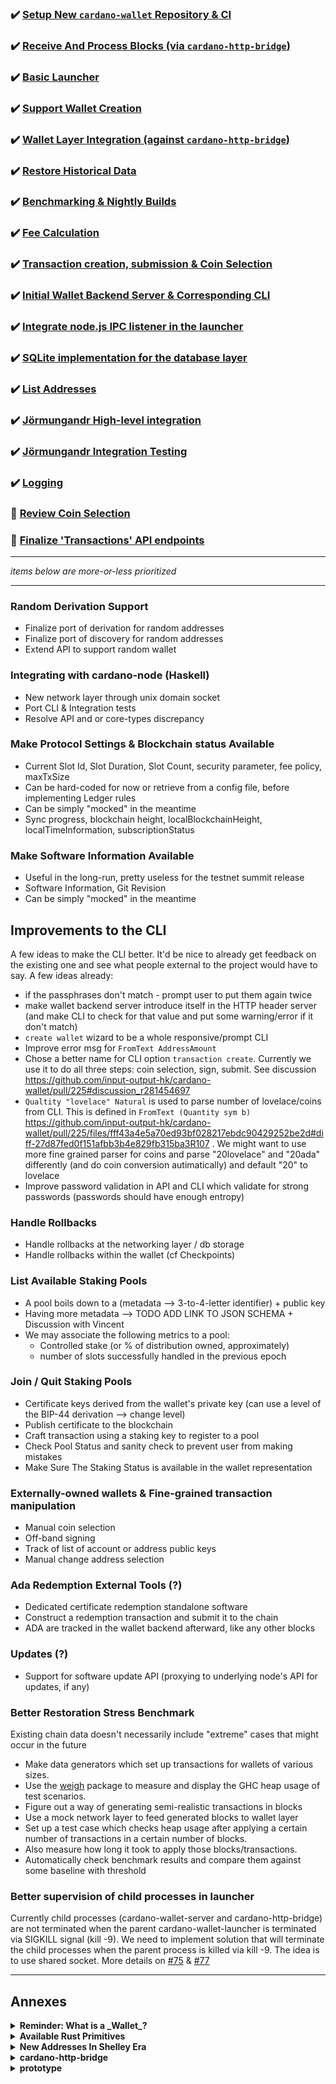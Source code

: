 ### :heavy_check_mark: [Setup New `cardano-wallet` Repository & CI](https://github.com/input-output-hk/cardano-wallet/milestone/1)

### :heavy_check_mark: [Receive And Process Blocks (via `cardano-http-bridge`)](https://github.com/input-output-hk/cardano-wallet/milestone/2)

### :heavy_check_mark: [Basic Launcher](https://github.com/input-output-hk/cardano-wallet/milestone/3)

### :heavy_check_mark: [Support Wallet Creation](https://github.com/input-output-hk/cardano-wallet/milestone/4)

### :heavy_check_mark: [Wallet Layer Integration (against `cardano-http-bridge`)](https://github.com/input-output-hk/cardano-wallet/milestone/5)

### :heavy_check_mark: [Restore Historical Data](https://github.com/input-output-hk/cardano-wallet/milestone/7)

### :heavy_check_mark: [Benchmarking & Nightly Builds](https://github.com/input-output-hk/cardano-wallet/milestone/7)

### :heavy_check_mark: [Fee Calculation](https://github.com/input-output-hk/cardano-wallet/milestone/6)

### :heavy_check_mark: [Transaction creation, submission & Coin Selection](https://github.com/input-output-hk/cardano-wallet/milestone/6)

### :heavy_check_mark: [Initial Wallet Backend Server & Corresponding CLI](https://github.com/input-output-hk/cardano-wallet/milestone/7)

### :heavy_check_mark: [Integrate node.js IPC listener in the launcher](https://github.com/input-output-hk/cardano-wallet/milestone/8)

### :heavy_check_mark: [SQLite implementation for the database layer](https://github.com/input-output-hk/cardano-wallet/milestone/9)

### :heavy_check_mark: [List Addresses](https://github.com/input-output-hk/cardano-wallet/milestone/16)

### :heavy_check_mark: [Jörmungandr High-level integration](https://github.com/input-output-hk/cardano-wallet/milestone/10)

### :heavy_check_mark: [Jörmungandr Integration Testing](https://github.com/input-output-hk/cardano-wallet/milestone/15)

### :heavy_check_mark: [Logging](https://github.com/input-output-hk/cardano-wallet/milestone/14)

### :hammer: [Review Coin Selection](https://github.com/input-output-hk/cardano-wallet/milestone/18)

### :hammer: [Finalize 'Transactions' API endpoints](https://github.com/input-output-hk/cardano-wallet/milestone/19)

---

_items below are more-or-less prioritized_ 

---

### Random Derivation Support

- Finalize port of derivation for random addresses
- Finalize port of discovery for random addresses
- Extend API to support random wallet

### Integrating with cardano-node (Haskell)

- New network layer through unix domain socket
- Port CLI & Integration tests
- Resolve API and or core-types discrepancy 

### Make Protocol Settings & Blockchain status Available

- Current Slot Id, Slot Duration, Slot Count, security parameter, fee policy, maxTxSize
- Can be hard-coded for now or retrieve from a config file, before implementing Ledger rules
- Can be simply "mocked" in the meantime
- Sync progress, blockchain height, localBlockchainHeight, localTimeInformation, subscriptionStatus

### Make Software Information Available

- Useful in the long-run, pretty useless for the testnet summit release
- Software Information, Git Revision
- Can be simply "mocked" in the meantime

## Improvements to the CLI

A few ideas to make the CLI better. It'd be nice to already get feedback on the existing one and see what people external to the project would have to say. A few ideas already:

 - if the passphrases don't match - prompt user to put them again twice
 - make wallet backend server introduce itself in the HTTP header server (and make CLI to check for that value and put some warning/error if it don't match)
 - `create wallet` wizard to be a whole responsive/prompt CLI
 - Improve error msg for `FromText AddressAmount`
 - Chose a better name for CLI option `transaction create`. Currently we use it to do all three steps: coin selection, sign, submit. See discussion https://github.com/input-output-hk/cardano-wallet/pull/225#discussion_r281454697
 - `Qualtity "lovelace" Natural` is used to parse number of lovelace/coins from CLI. This is defined in `FromText (Quantity sym b)` https://github.com/input-output-hk/cardano-wallet/pull/225/files/fff43a4e5a70ed93bf028217ebdc90429252be2d#diff-27d87fed0f151afbb3b4e829fb315ba3R107 . We might want to use more fine grained parser for coins and parse "20lovelace" and "20ada" differently (and do coin conversion autimatically) and default "20" to lovelace
 - Improve password validation in API and CLI which validate for strong passwords (passwords should have enough entropy)

### Handle Rollbacks

- Handle rollbacks at the networking layer / db storage
- Handle rollbacks within the wallet (cf Checkpoints)

### List Available Staking Pools

- A pool boils down to a (metadata --> 3-to-4-letter identifier) + public key
- Having more metadata --> TODO ADD LINK TO JSON SCHEMA + Discussion with Vincent
- We may associate the following metrics to a pool:
    - Controlled stake (or % of distribution owned, approximately)
    - number of slots successfully handled in the previous epoch

### Join / Quit Staking Pools

- Certificate keys derived from the wallet's private key (can use a level of
  the BIP-44 derivation --> change level)
- Publish certificate to the blockchain
- Craft transaction using a staking key to register to a pool
- Check Pool Status and sanity check to prevent user from making mistakes
- Make Sure The Staking Status is available in the wallet representation

### Externally-owned wallets & Fine-grained transaction manipulation

- Manual coin selection
- Off-band signing
- Track of list of account or address public keys
- Manual change address selection

### Ada Redemption External Tools (?)

- Dedicated certificate redemption standalone software 
- Construct a redemption transaction and submit it to the chain
- ADA are tracked in the wallet backend afterward, like any other blocks

### Updates (?)

- Support for software update API (proxying to underlying node's API for updates, if any)

### Better Restoration Stress Benchmark

Existing chain data doesn't necessarily include "extreme" cases that might occur in the future

- Make data generators which set up transactions for wallets of various sizes.
- Use the [weigh](https://www.fpcomplete.com/blog/2016/05/weigh-package) package to measure and display the GHC heap usage of test scenarios.
- Figure out a way of generating semi-realistic transactions in blocks
- Use a mock network layer to feed generated blocks to wallet layer
- Set up a test case which checks heap usage after applying a certain number of transactions in a certain number of blocks.
- Also measure how long it took to apply those blocks/transactions.
- Automatically check benchmark results and compare them against some baseline with threshold


### Better supervision of child processes in launcher

Currently child processes (cardano-wallet-server and cardano-http-bridge) are
not terminated when the parent cardano-wallet-launcher is terminated via
SIGKILL signal (kill -9). We need to implement solution that will terminate the
child processes when the parent process is killed via kill -9. The idea is to
use shared socket. More details on [#75](https://github.com/input-output-hk/cardano-wallet/pull/75) 
& [#77](https://github.com/input-output-hk/cardano-wallet/pull/77)

---

## Annexes

<details>
  <summary><strong>Reminder: What is a _Wallet_?</strong></summary>

  Cardano Wallets are represented by a cryptographic master private key which
  allows deterministic and sequential derivation of child keys through
  cryptographic computations.

  The master private key can be derived from a list of mnemonic words (see
  [BIP-0039][BIP-0039]) and a password. New keys can be derived from the master
  key forming a hierarchical tree structure of related keys (see
  [BIP-0032][BIP-0032]). That tree structure is layered in various _paths_ with
  particular purpose (see [BIP-0044][BIP-0044]).

  To every key, one can associate a corresponding Cardano address. Consequently,
  keys can be used to verify whether an address _belongs_ to the wallet (as in,
  comes from a key that can be derived from the master key).
</details>

<details>
  <summary><strong>Available Rust Primitives</strong></summary>

  We could leverage some of the rust crypto primitives for a bunch of operation,
  using Haskell's FFI with C bindings. Here's a list of the available primitives
  in Rust:

  https://github.com/input-output-hk/rust-cardano/blob/master/cardano-c/cardano.h
</details>

<details>
  <summary><strong>New Addresses In Shelley Era</strong></summary>

  Rust nodes will already be using a new addresses format which Shelley will also
  use.  The specification for this address format is available here:

  https://github.com/input-output-hk/implementation-decisions/blob/master/text/0001-address.md
</details>

<details>
  <summary><strong>cardano-http-bridge</strong></summary>

  In the early phase, as an alternative to using a trusted Haskell node to
  retrieve blocks through the diffusion layer, we could rely on the existing Rust
  HTTP-Bridge which provides some useful API endpoints to efficiently retrieve
  blocks (and epochs) from a Cardano network or submit transactions to it:

  https://github.com/input-output-hk/cardano-http-bridge

  For example:

  - `GET /:network/block/:blockid`
  - `GET /:network/tip`
  - `POST: /:network/txs/signed`

  Later, when ready, we can switch over to use the Rust node API using a new
  block format. But it allows us for an easy testing in the early phase.
</details>

<details>
  <summary><strong>prototype</strong></summary>

  https://github.com/KtorZ/wallet-prototype
</details>
